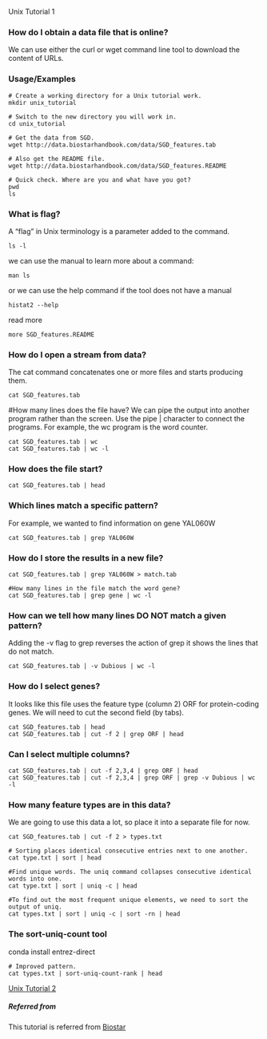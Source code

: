 Unix Tutorial 1

### How do I obtain a data file that is online?

We can use either the curl or wget command line tool to download the content of URLs.

### Usage/Examples

```
# Create a working directory for a Unix tutorial work.
mkdir unix_tutorial

# Switch to the new directory you will work in.
cd unix_tutorial

# Get the data from SGD.
wget http://data.biostarhandbook.com/data/SGD_features.tab 

# Also get the README file.
wget http://data.biostarhandbook.com/data/SGD_features.README

# Quick check. Where are you and what have you got?
pwd
ls
```
### What is flag?
A “flag” in Unix terminology is a parameter added to the command. 

```
ls -l
```
we can use the manual to learn more about a command:
```
man ls
```
or we can use the help command if the tool does not have a manual 
```
histat2 --help
```
read more
```
more SGD_features.README
```
### How do I open a stream from data?
The cat command concatenates one or more files and starts producing them.
```
cat SGD_features.tab
```
#How many lines does the file have?
We can pipe the output into another program rather than the screen. Use the pipe | character to connect the programs. For example, the wc program is the word counter.
```
cat SGD_features.tab | wc
cat SGD_features.tab | wc -l
```
### How does the file start?

```
cat SGD_features.tab | head
```
### Which lines match a specific pattern?
For example, we wanted to find information on gene YAL060W
```
cat SGD_features.tab | grep YAL060W
```
### How do I store the results in a new file?
```
cat SGD_features.tab | grep YAL060W > match.tab

#How many lines in the file match the word gene?
cat SGD_features.tab | grep gene | wc -l
```
### How can we tell how many lines DO NOT match a given pattern?
Adding the -v flag to grep reverses the action of grep it shows the lines that do not match.
```
cat SGD_features.tab | -v Dubious | wc -l
```
### How do I select genes?
It looks like this file uses the feature type (column 2) ORF for protein-coding genes. We will need to cut the second field (by tabs).
```
cat SGD_features.tab | head
cat SGD_features.tab | cut -f 2 | grep ORF | head
```
### Can I select multiple columns?
```
cat SGD_features.tab | cut -f 2,3,4 | grep ORF | head
cat SGD_features.tab | cut -f 2,3,4 | grep ORF | grep -v Dubious | wc -l
```
### How many feature types are in this data?
We are going to use this data a lot, so place it into a separate file for now.
```
cat SGD_features.tab | cut -f 2 > types.txt

# Sorting places identical consecutive entries next to one another.
cat type.txt | sort | head

#Find unique words. The uniq command collapses consecutive identical words into one.
cat type.txt | sort | uniq -c | head

#To find out the most frequent unique elements, we need to sort the output of uniq.
cat types.txt | sort | uniq -c | sort -rn | head
```
### The sort-uniq-count tool
conda install entrez-direct
```
# Improved pattern.
cat types.txt | sort-uniq-count-rank | head
```
[Unix Tutorial 2]([https://github.com/matiassingers/awesome-readme](https://github.com/sekhwal/RNASeq-workflow))

##### Referred from
This tutorial is referred from [Biostar](https://www.biostarhandbook.com/)

